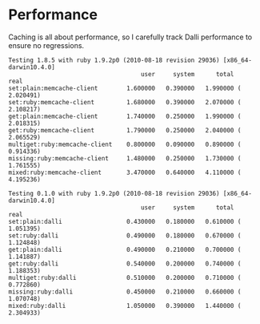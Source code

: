 Performance
====================

Caching is all about performance, so I carefully track Dalli performance to ensure no regressions.

	Testing 1.8.5 with ruby 1.9.2p0 (2010-08-18 revision 29036) [x86_64-darwin10.4.0]
	                                     user     system      total        real
	set:plain:memcache-client        1.600000   0.390000   1.990000 (  2.020491)
	set:ruby:memcache-client         1.680000   0.390000   2.070000 (  2.108217)
	get:plain:memcache-client        1.740000   0.250000   1.990000 (  2.018315)
	get:ruby:memcache-client         1.790000   0.250000   2.040000 (  2.065529)
	multiget:ruby:memcache-client    0.800000   0.090000   0.890000 (  0.914336)
	missing:ruby:memcache-client     1.480000   0.250000   1.730000 (  1.761555)
	mixed:ruby:memcache-client       3.470000   0.640000   4.110000 (  4.195236)

	Testing 0.1.0 with ruby 1.9.2p0 (2010-08-18 revision 29036) [x86_64-darwin10.4.0]
	                                     user     system      total        real
	set:plain:dalli                  0.430000   0.180000   0.610000 (  1.051395)
	set:ruby:dalli                   0.490000   0.180000   0.670000 (  1.124848)
	get:plain:dalli                  0.490000   0.210000   0.700000 (  1.141887)
	get:ruby:dalli                   0.540000   0.200000   0.740000 (  1.188353)
	multiget:ruby:dalli              0.510000   0.200000   0.710000 (  0.772860)
	missing:ruby:dalli               0.450000   0.210000   0.660000 (  1.070748)
	mixed:ruby:dalli                 1.050000   0.390000   1.440000 (  2.304933)